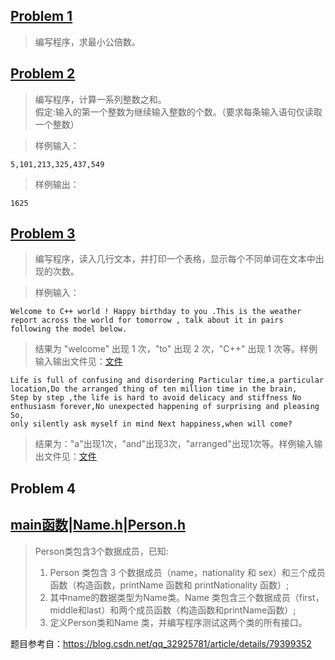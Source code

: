 ## [Problem 1](1/1.cpp)
> 编写程序，求最小公倍数。
## [Problem 2](2/2.cpp)
> 编写程序，计算一系列整数之和。</br>
> 假定:输入的第一个整数为继续输入整数的个数。（要求每条输入语句仅读取一个整数）

> 样例输入：

```
5,101,213,325,437,549
```

> 样例输出：

```
1625
```

## [Problem 3](3/3.cpp)
> 编写程序，读入几行文本，并打印一个表格，显示每个不同单词在文本中出现的次数。

> 样例输入：

```
Welcome to C++ world ! Happy birthday to you .This is the weather report across the world for tomorrow , talk about it in pairs following the model below.
```
> 结果为 "welcome" 出现 1 次，"to" 出现 2 次，"C++" 出现 1 次等。样例输入输出文件见：[文件](3/样例1.txt)

```
Life is full of confusing and disordering Particular time,a particular location,Do the arranged thing of ten million time in the brain,
Step by step ,the life is hard to avoid delicacy and stiffness No enthusiasm forever,No unexpected happening of surprising and pleasing So,
only silently ask myself in mind Next happiness,when will come?
```
> 结果为："a"出现1次，"and"出现3次，"arranged"出现1次等。样例输入输出文件见：[文件](3/样例2.txt)

## Problem 4 
## [main函数](4/4.cpp)|[Name.h](4/Name.h)|[Person.h](4/Person.h)
> Person类包含3个数据成员，已知:</br>
> 1. Person 类包含 3 个数据成员（name，nationality 和 sex）和三个成员函数（构造函数，printName 函数和 printNationality 函数）;</br>
> 2. 其中name的数据类型为Name类。Name 类包含三个数据成员（first，middle和last）和两个成员函数（构造函数和printName函数）;</br>
> 3. 定义Person类和Name 类，并编写程序测试这两个类的所有接口。


题目参考自：https://blog.csdn.net/qq_32925781/article/details/79399352